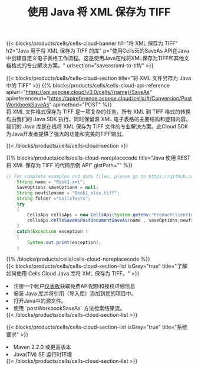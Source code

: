 ﻿---
title: 使用 Java 将 XML 保存为 TIFF
description: 利用Aspose.Cells Cloud SDK for Java将XML格式文件保存为TIFF格式文件。
kwords: Excel, Save XML as TIFF, REST, Java
howto: How to save XML as TIFF using Aspose.Cells Cloud Java library.
---
{{< blocks/products/cells/cells-cloud-banner h1="将 XML 保存为 TIFF" h2="Java 用于将 XML 保存为 TIFF 的库" p="使用Cells云的SaveAs API在Java中创建自定义电子表格工作流程。这是使用Java在线将XML保存为TIFF和其他文档格式的专业解决方案。" urlsection="saveas/xml-to-tiff/" >}}

{{< blocks/products/cells/cells-cloud-section title="将 XML 文件另存为 Java 中的 TIFF" >}}
{{% blocks/products/cells/cells-cloud-api-reference apiurl="https://api.aspose.cloud/v3.0/cells/{name}/SaveAs" apireferenceurl="https://apireference.aspose.cloud/cells/#/Conversion/PostWorkbookSaveAs" apimethod="POST" %}}
<br/>
将 XML 文件格式保存为 TIFF 是一项复杂的任务。所有 XML 到 TIFF 格式的转换均由我们的 Java SDK 执行，同时保留源 XML 电子表格的主要结构和逻辑内容。我们的 Java 库是在线将 XML 保存为 TIFF 文件的专业解决方案。此Cloud SDK为Java开发者提供了强大的功能和完美的TIFF输出。

{{< /blocks/products/cells/cells-cloud-section >}}

{{% blocks/products/cells/cells-cloud-noreplacecode title="Java 使用 REST 将 XML 保存为 TIFF 的代码示例 API" gistPath="" %}}
  
```java
// For complete examples and data files, please go to https://github.com/aspose-cells-cloud/aspose-cells-cloud-java/
    String name = "Book1.xml";
    SaveOptions saveOptions = null;
    String newfilename = "Book1_xlsx.tiff";
    String folder ="CellsTests";
    try 
    {
        CellsApi cellsApi = new CellsApi(System.getenv("ProductClientId"), System.getenv("ProductClientSecret"));
        cellsApi.cellsSaveAsPostDocumentSaveAs(name , saveOptions,newfilename,false,false,folder,null,null,null,true);                       
    }
    catch(Exception exception )
    {
        System.out.print(exception);
    }
```
  
{{% /blocks/products/cells/cells-cloud-noreplacecode %}}
<br/>
{{< blocks/products/cells/cells-cloud-section-list isGrey="true" title="了解如何使用 Cells Cloud Java 库将 XML 保存为 TIFF。" >}}
<li>注册一个帐户<a href="https://dashboard.aspose.cloud/">仪表板</a>获取免费API配额和授权详细信息</li>
<li>安装 Java 库并将引用（导入库）添加到您的项目中。</li>
<li>打开Java中的源文件。</li>
<li>使用 `postWorkbookSaveAs` 方法检索结果流。</li>
{{< /blocks/products/cells/cells-cloud-section-list >}}

{{< blocks/products/cells/cells-cloud-section-list isGrey="true" title="系统要求" >}}
<li>Maven 2.2.0 或更高版本</li>
<li>Java(TM) SE 运行时环境</li>
{{< /blocks/products/cells/cells-cloud-section-list >}}
